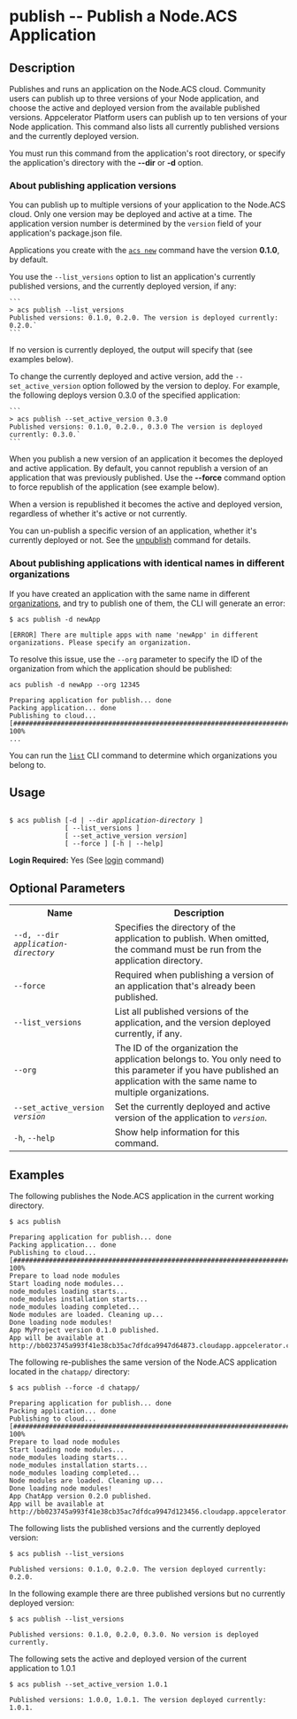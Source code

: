 
# publish -- Publish a Node.ACS Application

## Description

Publishes and runs an application on the Node.ACS cloud. Community users can publish up to three versions of
your Node application, and choose the active and deployed version from the available published
versions. Appcelerator Platform users can publish up to ten versions of your Node application.
This command also lists all currently published versions and the currently deployed version.

You must run this command from the application's root directory, or specify the application's
directory with the **--dir** or **-d** option.


### About publishing application versions ###

You can publish up to multiple versions of your application to the Node.ACS cloud. Only one
version may be deployed and active at a time. The application version number is determined by the
`version` field of your application's package.json file.

Applications you create with the [`acs
new`](http://docs.appcelerator.com/cloud/latest/#!/guide/node_cli_new)  command have the version **0.1.0**, by default.

You use the `--list_versions` option to list an application's currently published versions, and the
currently deployed version, if any:

    ```
    > acs publish --list_versions
    Published versions: 0.1.0, 0.2.0. The version is deployed currently: 0.2.0.`
    ```

If no version is currently deployed, the output will specify that (see examples below).

To change the currently deployed and active version, add the `--set_active_version` option followed
by the version to deploy. For example, the following deploys version 0.3.0 of the specified
application:

    ```
    > acs publish --set_active_version 0.3.0
    Published versions: 0.1.0, 0.2.0., 0.3.0 The version is deployed currently: 0.3.0.`
    ```

When you publish a new version of an application it becomes the deployed and active application. By
default, you cannot republish a version of an application that was previously published. Use the
**\--force** command option to force republish of the application (see example below).

When a version is republished it becomes the active and deployed version, regardless of whether it's
active or not currently.

You can un-publish a specific version of an application, whether it's currently deployed or not. See the 
[unpublish](#!/guide/node_cli_unpublish) command for details.

### About publishing applications with identical names in different organizations  ###

If you have created an application with the same name in different [organizations](#!/guide/node_orgs), 
and try to publish one of them, the CLI will generate an error:

    $ acs publish -d newApp
     
    [ERROR] There are multiple apps with name 'newApp' in different organizations. Please specify an organization.

To resolve this issue, use the `--org` parameter to specify the ID of the organization from which the application should be published:

    acs publish -d newApp --org 12345
     
    Preparing application for publish... done
    Packing application... done
    Publishing to cloud...
    [##########################################################################] 100%
    ...

You can run the [`list`](#!/guide/node_cli_list) CLI command to determine which organizations 
you belong to.

## Usage ##

<pre><code>
$ acs publish [-d | --dir <em>application-directory</em> ] 
              [ --list_versions ] 
              [ --set_active_version <em>version</em>] 
              [ --force ] [-h | --help]</code></pre>

**Login Required:** Yes (See [login](#!/guide/node_cli_login) command)

## Optional Parameters

<table class="doc-table">
    <tbody>
        <tr> 
            <th>Name</th>
            <th>Description</th>
        </tr>
        <tr>
            <td><code>--d, --dir <em>application-directory</em></code></td>
            <td>Specifies the directory of the application to publish. When omitted, 
            the command must be run from the application directory.</td>
        </tr>
        <tr>
            <td><code>--force</code></td>
            <td>Required when publishing a version of an application that's already been published. </td>
        </tr>
        <tr>
            <td><code>--list_versions</code></td>
            <td>List all published versions of the application, and the version deployed currently, if any.</td>
        </tr>
        <tr>
            <td><code>--org</code></td>
            <td>The ID of the organization the application belongs to. You only need to this parameter
            if you have published an application with the same name to multiple organizations.
             </td>
        </tr>
        <tr>
            <td><code>--set_active_version <em>version</em></code></td>
            <td>Set the currently deployed and active version of the application to <code><em>version</em></code>.</td>
        </tr>
        <tr>
            <td><code>-h</code>, <code>--help</code></td>
            <td>Show help information for this command.</td>
        </tr>
    </tbody>
</table>


## Examples

The following publishes the Node.ACS application in the current working directory.
    
    $ acs publish
    
    Preparing application for publish... done
    Packing application... done
    Publishing to cloud...
    [##########################################################################] 100%
    Prepare to load node modules
    Start loading node modules...
    node_modules loading starts...
    node_modules installation starts...
    node_modules loading completed...
    Node modules are loaded. Cleaning up...
    Done loading node modules!
    App MyProject version 0.1.0 published.
    App will be available at http://bb023745a993f41e38cb35ac7dfdca9947d64873.cloudapp.appcelerator.com

The following re-publishes the same version of the Node.ACS application located in the `chatapp/` directory:
    
    $ acs publish --force -d chatapp/
    
    Preparing application for publish... done
    Packing application... done
    Publishing to cloud...
    [##########################################################################] 100%
    Prepare to load node modules
    Start loading node modules...
    node_modules loading starts...
    node_modules installation starts...
    node_modules loading completed...
    Node modules are loaded. Cleaning up...
    Done loading node modules!
    App ChatApp version 0.2.0 published.
    App will be available at http://bb023745a993f41e38cb35ac7dfdca9947d123456.cloudapp.appcelerator.com


The following lists the published versions and the currently deployed version: 

    $ acs publish --list_versions

    Published versions: 0.1.0, 0.2.0. The version deployed currently: 0.2.0.

In the following example there are three published versions but no currently deployed version:

    $ acs publish --list_versions

    Published versions: 0.1.0, 0.2.0, 0.3.0. No version is deployed currently.

The following sets the active and deployed version of the current application to 1.0.1

    $ acs publish --set_active_version 1.0.1

    Published versions: 1.0.0, 1.0.1. The version deployed currently: 1.0.1.
